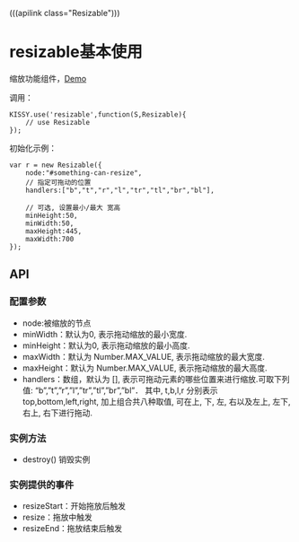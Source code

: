 (((apilink class="Resizable")))
# resizable基本使用

缩放功能组件，[Demo]({{{version}}}/demos/resizable/index.html)

调用：

	KISSY.use('resizable',function(S,Resizable){
		// use Resizable
	});

初始化示例：

	var r = new Resizable({
		node:"#something-can-resize",
		// 指定可拖动的位置
		handlers:["b","t","r","l","tr","tl","br","bl"],

		// 可选, 设置最小/最大 宽高
		minHeight:50,
		minWidth:50,
		maxHeight:445,
		maxWidth:700
	});

## API

### 配置参数

- node:被缩放的节点
- minWidth：默认为0, 表示拖动缩放的最小宽度.
- minHeight：默认为0, 表示拖动缩放的最小高度.
- maxWidth：默认为 Number.MAX_VALUE, 表示拖动缩放的最大宽度.
- maxHeight：默认为 Number.MAX_VALUE, 表示拖动缩放的最大高度.
- handlers：数组，默认为 [], 表示可拖动元素的哪些位置来进行缩放.可取下列值: “b”,”t”,”r”,”l”,”tr”,”tl”,”br”,”bl”． 其中, t,b,l,r 分别表示 top,bottom,left,right, 加上组合共八种取值, 可在上, 下, 左, 右以及左上, 左下, 右上, 右下进行拖动.

### 实例方法

- destroy() 销毁实例

### 实例提供的事件

- resizeStart：开始拖放后触发
- resize：拖放中触发
- resizeEnd：拖放结束后触发
